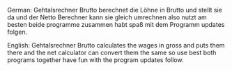 German:
Gehtalsrechner Brutto berechnet die Löhne in Brutto und stellt sie da und der Netto Berechner kann sie gleich umrechnen also nutzt am besten beide programme zusammen habt spaß mit dem Programm updates folgen.

English:
Gehtalsrechner Brutto calculates the wages in gross and puts them there and the net calculator can convert them the same so use best both programs together have fun with the program updates follow.
 
